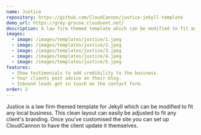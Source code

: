 ```yaml
---
name: Justice
repository: https://github.com/CloudCannon/justice-jekyll-template
demo_url: https://grey-grouse.cloudvent.net/
description: A law firm themed template which can be modified to fit any local business.
images:
  - image: /images/templates/justice/1.jpeg
  - image: /images/templates/justice/2.jpeg
  - image: /images/templates/justice/3.jpeg
  - image: /images/templates/justice/4.jpeg
  - image: /images/templates/justice/5.jpeg
features:
  - Show testimonials to add credibility to the business.
  - Your clients post advice on their blog.
  - Inbound leads get in touch on the contact form.
order: 2
---
```


Justice is a law firm themed template for Jekyll which can be modified to fit any local business. This clean layout can easily be adjusted to fit any client's branding. Once you've customised the site you can set up CloudCannon to have the client update it themselves.